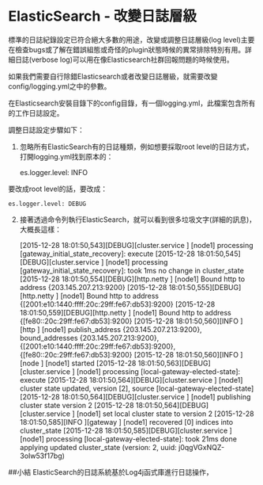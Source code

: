 # ElasticSearch - 改變日誌層級

標準的日誌紀錄設定已符合絕大多數的用途，改變或調整日誌層級(log level)主要在檢查bugs或了解在錯誤組態或奇怪的plugin狀態時候的異常排除特別有用。詳細日誌(verbose log)可以用在像Elasticsearch社群回報問題的時候使用。

如果我們需要自行除錯Elasticsearch或者改變日誌層級，就需要改變config/logging.yml之中的參數。

在Elasticsearch安裝目錄下的config目錄，有一個logging.yml，此檔案包含所有的工作日誌設定。

調整日誌設定步驟如下：

1. 忽略所有ElasticSearch有的日誌種類，例如想要採取root level的日誌方式，打開logging.yml找到原本的：


    es.logger.level: INFO

    
要改成root level的話，要改成：

    es.logger.level: DEBUG

    
2. 接著透過命令列執行ElasticSearch，就可以看到很多垃圾文字(詳細的訊息)，大概長這樣：



    [2015-12-28 18:01:50,543][DEBUG][cluster.service          ] [node1] processing [gateway_initial_state_recovery]: execute
    [2015-12-28 18:01:50,545][DEBUG][cluster.service          ] [node1] processing [gateway_initial_state_recovery]: took 1ms no change in cluster_state
    [2015-12-28 18:01:50,554][DEBUG][http.netty               ] [node1] Bound http to address {203.145.207.213:9200}
    [2015-12-28 18:01:50,555][DEBUG][http.netty               ] [node1] Bound http to address {[2001:e10:1440:ffff:20c:29ff:fe67:db53]:9200}
    [2015-12-28 18:01:50,559][DEBUG][http.netty               ] [node1] Bound http to address {[fe80::20c:29ff:fe67:db53]:9200}
    [2015-12-28 18:01:50,560][INFO ][http                     ] [node1] publish_address {203.145.207.213:9200}, bound_addresses {203.145.207.213:9200}, {[2001:e10:1440:ffff:20c:29ff:fe67:db53]:9200}, {[fe80::20c:29ff:fe67:db53]:9200}
    [2015-12-28 18:01:50,560][INFO ][node                     ] [node1] started
    [2015-12-28 18:01:50,563][DEBUG][cluster.service          ] [node1] processing [local-gateway-elected-state]: execute
    [2015-12-28 18:01:50,564][DEBUG][cluster.service          ] [node1] cluster state updated, version [2], source [local-gateway-elected-state]
    [2015-12-28 18:01:50,564][DEBUG][cluster.service          ] [node1] publishing cluster state version 2
    [2015-12-28 18:01:50,564][DEBUG][cluster.service          ] [node1] set local cluster state to version 2
    [2015-12-28 18:01:50,585][INFO ][gateway                  ] [node1] recovered [0] indices into cluster_state
    [2015-12-28 18:01:50,585][DEBUG][cluster.service          ] [node1] processing [local-gateway-elected-state]: took 21ms done applying updated cluster_state (version: 2, uuid: j0qgVGxNQZ-3oIw53f17bg)


##小結
ElasticSearch的日誌系統基於Log4j函式庫進行日誌操作，